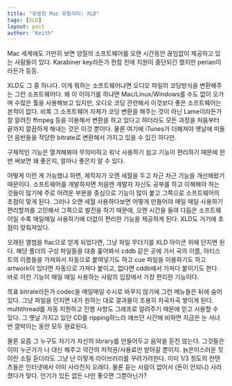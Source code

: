 ```yaml
---
title: "유용한 Mac 유틸리티: XLD"
tags: [XLD]
layout: post
author: "Keith"
---
```


Mac 세계에도 가만히 보면 양질의 소프트웨어를 오랜 시간동안 끊임없이 제공하고 있는 사람들이 있다. Karabiner key라든가 한참 전에 지원이 중단되긴 했지만 perian이라든가 등등.

XLD도 그 중 하나다. 이게 뭐하는 소프트웨어냐면 오디오 파일의 코딩방식을 변환해주는 그런 소프트웨어다. 왜 이 이야기를 하냐면 Mac/Linux/Windows를 수도 없이 오가며 수많은 툴을 사용해보고 있지만, 오디오 코딩 관련해서 이것보다 좋은 소프트웨어는 본적이 없다. 비록 그 소프트웨어 자체가 코딩 변환을 해주는 것이 아닌 Lame이라든가 잘 알려진 ffmpeg 등을 이용해서 변환을 하고 있다고 하더라도 모든 과정을 처음부터 끝까지 깔끔하게 해내는 것은 이것 뿐이다. 물론 여기에 iTunes가 더해져야 옛날에 떠돌던 음반들을 적당한 bitrate로 변환해서 가지고 있을 수 있긴 하다만.

구체적인 기능은 열겨해봐야 무의미하고 워낙 사용하기 쉽고 기능이 편리하기 때문에 한번 써보면 왜 좋은지, 얼마나 좋은지 알 수 있다. 

어떻게 이런 게 가능했냐 하면, 제작자가 오랜 세월을 두고 차근 차근 기능을 개선해왔기 때문이다. 소프트웨어를 개발하자면 처음엔 개발자 자신도 공부를 하고 이해해야 하는 것들이 많기에 주로 어려운 부분을 중심으로 기능이 많이 붙고 그쪽으로 소프트웨어의 초점이 맞게 된다. 그러나 오랜 세월 사용하다보면 어떻게 만들어야 매일 매일 사용하기 편리할까를 고민해서 그쪽으로 발전을 하기 때문에, 오랜 시간을 들여 다듬은 소프트웨어일 수록 매일매일 사용하기에 더없이 편리한 기능을 제공하게 된다. XLD도 거기에 초점이 맞춰져있다.

오래된 앨범을 flac으로 얻게 되었다면, 그냥 파일 무더기를 XLD 아이콘 위에 던지면 된다. 해당 폴더의 구성 파일들을 대충 훑어봐서 cddb 같은 곳에 가서 곡의 이름, 아티스트의 이름들을 가져와서 자동으로 붙여넣기도 하고 cue 파일을 이용하기도 하고 artwork이 있다면 자동으로 가져다 붙이고, 없다면 cddb에서 가져다 붙이기도 한다. 바로 이런 기능이 매일 매일 사용하는 사람의 입장에서 가장 편리한 기능이다.

목표 bitrate라든가 codec을 매일매일 수시로 바꾸지 않기에 그런 메뉴들은 뒤에 숨어있다. 그냥 파일을 던지면 내가 원하는 대로 결과물이 조용히 차곡차곡 쌓이게 된다. multithread를 자동 지원하고 진행 사항도 그래프로 알려주기 때문에 믿고 사용할 수 있다. 그 옛날 가지고 있던 CD를 ripping하느라 애쓰던 시간에 비하면 지금은 눈 서너번 깜박이는 동안 모두 완료된다. 

물론 요즘 그 누구도 자기가 자신의 library를 만들어두고 음악을 듣진 않는다. 그것들은 이미 누군가가 나 대신 해주고 약간의 저작권/사용료만 받아갈 뿐이지. 늙은이스러운 짓이란 소릴 듣더라도 그냥 난 이렇게 라이브러리를 꾸려가려한다. 이미 1/3 정도의 컨텐츠들은 인터넷에서 이미 사라진지 오래다. 물론 듣는 사람이 없어서 (돈이 안되니) 사라졌다가 맞다. 인기가 있든 없든 나만 좋으면 그뿐아닌가?
